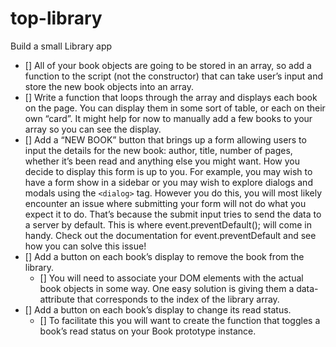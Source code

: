 # top-library

Build a small Library app

- [] All of your book objects are going to be stored in an array, so add a function to the script (not the constructor) that can take user’s input and store the new book objects into an array.
- [] Write a function that loops through the array and displays each book on the page. You can display them in some sort of table, or each on their own “card”. It might help for now to manually add a few books to your array so you can see the display.
- [] Add a “NEW BOOK” button that brings up a form allowing users to input the details for the new book: author, title, number of pages, whether it’s been read and anything else you might want. How you decide to display this form is up to you. For example, you may wish to have a form show in a sidebar or you may wish to explore dialogs and modals using the `<dialog>` tag. However you do this, you will most likely encounter an issue where submitting your form will not do what you expect it to do. That’s because the submit input tries to send the data to a server by default. This is where event.preventDefault(); will come in handy. Check out the documentation for event.preventDefault and see how you can solve this issue!
- [] Add a button on each book’s display to remove the book from the library.
  - [] You will need to associate your DOM elements with the actual book objects in some way. One easy solution is giving them a data-attribute that corresponds to the index of the library array.
- [] Add a button on each book’s display to change its read status.
  - [] To facilitate this you will want to create the function that toggles a book’s read status on your Book prototype instance.

